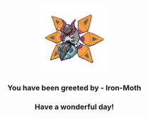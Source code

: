 <p align="center">
    <img src="https://raw.githubusercontent.com/PokeAPI/sprites/master/sprites/pokemon/994.png" width="150" height="150">
</p>
<h3 align="center">You have been greeted by - <b>Iron-Moth</b></h3>
<h3 align="center">Have a wonderful day!</h3>
